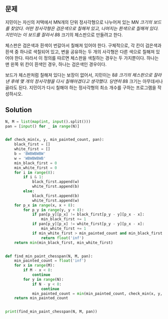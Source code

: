 ## 문제

지민이는 자신의 저택에서 MN개의 단위 정사각형으로 나누어져 있는 M*N 크기의 보드를 찾았다. 어떤 정사각형은 검은색으로 칠해져 있고, 나머지는 흰색으로 칠해져 있다. 지민이는 이 보드를 잘라서 8*8 크기의 체스판으로 만들려고 한다.

체스판은 검은색과 흰색이 번갈아서 칠해져 있어야 한다. 구체적으로, 각 칸이 검은색과 흰색 중 하나로 색칠되어 있고, 변을 공유하는 두 개의 사각형은 다른 색으로 칠해져 있어야 한다. 따라서 이 정의를 따르면 체스판을 색칠하는 경우는 두 가지뿐이다. 하나는 맨 왼쪽 위 칸이 흰색인 경우, 하나는 검은색인 경우이다.

보드가 체스판처럼 칠해져 있다는 보장이 없어서, 지민이는 8*8 크기의 체스판으로 잘라낸 후에 몇 개의 정사각형을 다시 칠해야겠다고 생각했다. 당연히 8*8 크기는 아무데서나 골라도 된다. 지민이가 다시 칠해야 하는 정사각형의 최소 개수를 구하는 프로그램을 작성하시오.

## Solution

```python
N, M = list(map(int, input().split()))
pan = [input() for _ in range(N)]


def check_min(x, y, min_painted_count, pan):
    black_first = []
    white_first = []
    b = 'BWBWBWBW'
    w = 'WBWBWBWB'
    min_black_first = 0
    min_white_first = 0
    for i in range(8):
        if i & 1:
            black_first.append(w)
            white_first.append(b)
        else:
            black_first.append(b)
            white_first.append(w)
    for p_x in range(x, x + 8):
        for p_y in range(y, y + 8):
            if pan[p_y][p_x] != black_first[p_y - y][p_x - x]:
                min_black_first += 1
            if pan[p_y][p_x] != white_first[p_y - y][p_x - x]:
                min_white_first += 1
            if min_white_first > min_painted_count and min_black_first > min_painted_count:
                return float('inf')
    return min(min_black_first, min_white_first)


def find_min_paint_chesspan(N, M, pan):
    min_painted_count = float('inf')
    for x in range(M):
        if M - x < 8:
            continue
        for y in range(N):
            if N - y < 8:
                continue
            min_painted_count = min(min_painted_count, check_min(x, y, min_painted_count, pan))
    return min_painted_count


print(find_min_paint_chesspan(N, M, pan))
```

